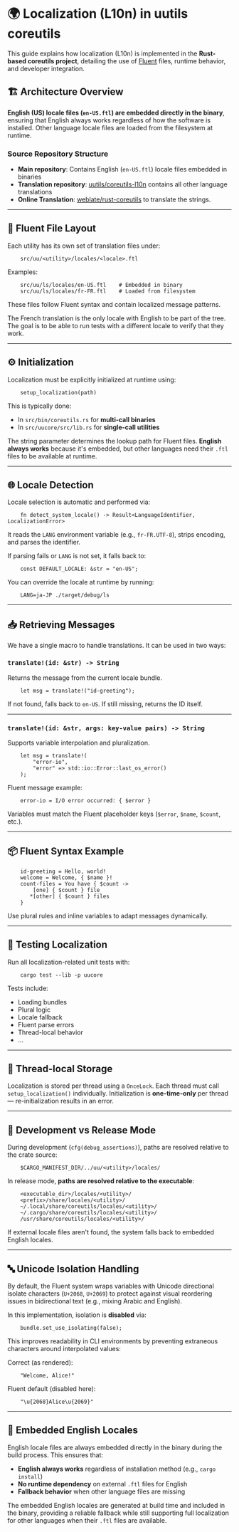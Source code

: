 # 🌍 Localization (L10n) in uutils coreutils

This guide explains how localization (L10n) is implemented in the **Rust-based coreutils project**, detailing the use of [Fluent](https://projectfluent.org/) files, runtime behavior, and developer integration.

## 🏗️ Architecture Overview

**English (US) locale files (`en-US.ftl`) are embedded directly in the binary**, ensuring that English always works regardless of how the software is installed. Other language locale files are loaded from the filesystem at runtime.

### Source Repository Structure

- **Main repository**: Contains English (`en-US.ftl`) locale files embedded in binaries
- **Translation repository**: [uutils/coreutils-l10n](https://github.com/uutils/coreutils-l10n) contains all other language translations
- **Online Translation**: [weblate/rust-coreutils](https://hosted.weblate.org/projects/rust-coreutils/) to translate the strings.


---

## 📁 Fluent File Layout

Each utility has its own set of translation files under:

```
    src/uu/<utility>/locales/<locale>.ftl
```

Examples:

```
    src/uu/ls/locales/en-US.ftl    # Embedded in binary
    src/uu/ls/locales/fr-FR.ftl    # Loaded from filesystem
```

These files follow Fluent syntax and contain localized message patterns.

The French translation is the only locale with English to be part of the tree. The goal is to be able to run tests with
a different locale to verify that they work.

---

## ⚙️ Initialization

Localization must be explicitly initialized at runtime using:

```
    setup_localization(path)
```

This is typically done:
- In `src/bin/coreutils.rs` for **multi-call binaries**
- In `src/uucore/src/lib.rs` for **single-call utilities**

The string parameter determines the lookup path for Fluent files. **English always works** because it's embedded, but other languages need their `.ftl` files to be available at runtime.

---

## 🌐 Locale Detection

Locale selection is automatic and performed via:

```
    fn detect_system_locale() -> Result<LanguageIdentifier, LocalizationError>
```

It reads the `LANG` environment variable (e.g., `fr-FR.UTF-8`), strips encoding, and parses the identifier.

If parsing fails or `LANG` is not set, it falls back to:

```
    const DEFAULT_LOCALE: &str = "en-US";
```

You can override the locale at runtime by running:

```
    LANG=ja-JP ./target/debug/ls
```

---

## 📥 Retrieving Messages

We have a single macro to handle translations.
It can be used in two ways:

### `translate!(id: &str) -> String`

Returns the message from the current locale bundle.

```
    let msg = translate!("id-greeting");
```

If not found, falls back to `en-US`. If still missing, returns the ID itself.

---

### `translate!(id: &str, args: key-value pairs) -> String`

Supports variable interpolation and pluralization.

```
    let msg = translate!(
        "error-io",
        "error" => std::io::Error::last_os_error()
    );
```

Fluent message example:

```
    error-io = I/O error occurred: { $error }
```

Variables must match the Fluent placeholder keys (`$error`, `$name`, `$count`, etc.).

---

## 📦 Fluent Syntax Example

```
    id-greeting = Hello, world!
    welcome = Welcome, { $name }!
    count-files = You have { $count ->
        [one] { $count } file
       *[other] { $count } files
    }
```

Use plural rules and inline variables to adapt messages dynamically.

---

## 🧪 Testing Localization

Run all localization-related unit tests with:

```
    cargo test --lib -p uucore
```

Tests include:
- Loading bundles
- Plural logic
- Locale fallback
- Fluent parse errors
- Thread-local behavior
- ...

---

## 🧵 Thread-local Storage

Localization is stored per thread using a `OnceLock`.
Each thread must call `setup_localization()` individually.
Initialization is **one-time-only** per thread — re-initialization results in an error.

---

## 🧪 Development vs Release Mode

During development (`cfg(debug_assertions)`), paths are resolved relative to the crate source:

```
    $CARGO_MANIFEST_DIR/../uu/<utility>/locales/
```

In release mode, **paths are resolved relative to the executable**:

```
    <executable_dir>/locales/<utility>/
    <prefix>/share/locales/<utility>/
    ~/.local/share/coreutils/locales/<utility>/
    ~/.cargo/share/coreutils/locales/<utility>/
    /usr/share/coreutils/locales/<utility>/
```

If external locale files aren't found, the system falls back to embedded English locales.

---

## 🔤 Unicode Isolation Handling

By default, the Fluent system wraps variables with Unicode directional isolate characters (`U+2068`, `U+2069`) to protect against visual reordering issues in bidirectional text (e.g., mixing Arabic and English).

In this implementation, isolation is **disabled** via:

```
    bundle.set_use_isolating(false);
```

This improves readability in CLI environments by preventing extraneous characters around interpolated values:

Correct (as rendered):

```
    "Welcome, Alice!"
```

Fluent default (disabled here):

```
    "\u{2068}Alice\u{2069}"
```

---

## 🔧 Embedded English Locales

English locale files are always embedded directly in the binary during the build process. This ensures that:

- **English always works** regardless of installation method (e.g., `cargo install`)
- **No runtime dependency** on external `.ftl` files for English
- **Fallback behavior** when other language files are missing

The embedded English locales are generated at build time and included in the binary, providing a reliable fallback while still supporting full localization for other languages when their `.ftl` files are available.
